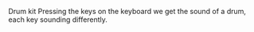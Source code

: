 Drum kit
Pressing the keys on the keyboard we get the sound of a drum, each key sounding differently.
